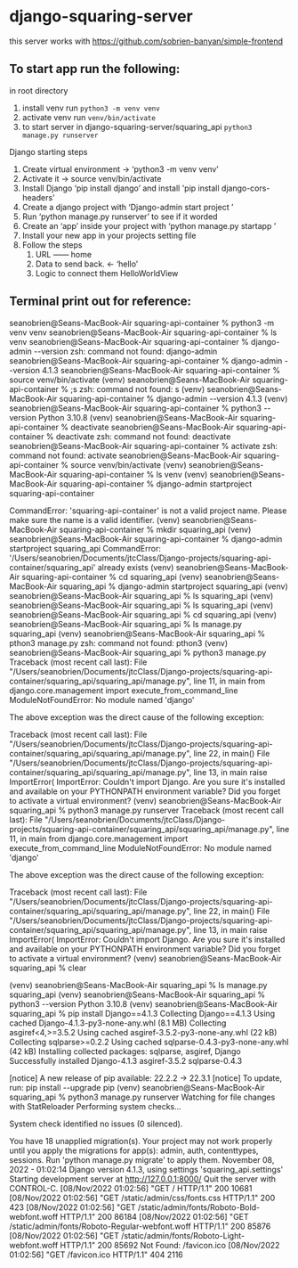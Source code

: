 # django-squaring-server

this server works with https://github.com/sobrien-banyan/simple-frontend


## To start app run the following:
in root directory
1. install venv run `python3 -m venv venv`
2. activate venv run `venv/bin/activate`
3. to start server in django-squaring-server/squaring_api `python3 manage.py runserver`


Django starting steps

1. Create virtual environment  ->      ‘python3 -m venv venv’
2. Activate it  ->   source venv/bin/activate
3. Install Django ‘pip install django’ and install 'pip install django-cors-headers'
4. Create a django project with ‘Django-admin start project <project-name>’
5. Run ‘python manage.py runserver’ to see if it worded
6. Create an ‘app’ inside your project with ‘python manage.py startapp <app-name>’
7. Install your new app in your projects setting file
8. Follow the steps
    1. URL —— home
    2. Data to send back. <- ‘hello’
    3. Logic to connect them HelloWorldView
    




## Terminal print out for reference:

seanobrien@Seans-MacBook-Air squaring-api-container % python3 -m venv venv
seanobrien@Seans-MacBook-Air squaring-api-container % ls
venv
seanobrien@Seans-MacBook-Air squaring-api-container % django-admin --version
zsh: command not found: django-admin
seanobrien@Seans-MacBook-Air squaring-api-container % django-admin --version
4.1.3
seanobrien@Seans-MacBook-Air squaring-api-container % source venv/bin/activate
(venv) seanobrien@Seans-MacBook-Air squaring-api-container % ;s
zsh: command not found: s
(venv) seanobrien@Seans-MacBook-Air squaring-api-container % django-admin --version
4.1.3
(venv) seanobrien@Seans-MacBook-Air squaring-api-container % python3 --version
Python 3.10.8
(venv) seanobrien@Seans-MacBook-Air squaring-api-container % deactivate
seanobrien@Seans-MacBook-Air squaring-api-container % deactivate
zsh: command not found: deactivate
seanobrien@Seans-MacBook-Air squaring-api-container % activate
zsh: command not found: activate
seanobrien@Seans-MacBook-Air squaring-api-container % source venv/bin/activate
(venv) seanobrien@Seans-MacBook-Air squaring-api-container % ls
venv
(venv) seanobrien@Seans-MacBook-Air squaring-api-container % django-admin startproject squaring-api-container

CommandError: 'squaring-api-container' is not a valid project name. Please make sure the name is a valid identifier.
(venv) seanobrien@Seans-MacBook-Air squaring-api-container % mkdir squaring_api
(venv) seanobrien@Seans-MacBook-Air squaring-api-container % django-admin startproject squaring_api
CommandError: '/Users/seanobrien/Documents/jtcClass/Django-projects/squaring-api-container/squaring_api' already exists
(venv) seanobrien@Seans-MacBook-Air squaring-api-container % cd squaring_api 
(venv) seanobrien@Seans-MacBook-Air squaring_api % django-admin startproject squaring_api
(venv) seanobrien@Seans-MacBook-Air squaring_api % ls
squaring_api
(venv) seanobrien@Seans-MacBook-Air squaring_api % ls
squaring_api
(venv) seanobrien@Seans-MacBook-Air squaring_api % cd squaring_api 
(venv) seanobrien@Seans-MacBook-Air squaring_api % ls
manage.py	squaring_api
(venv) seanobrien@Seans-MacBook-Air squaring_api % pthon3 manage.py
zsh: command not found: pthon3
(venv) seanobrien@Seans-MacBook-Air squaring_api % python3 manage.py
Traceback (most recent call last):
  File "/Users/seanobrien/Documents/jtcClass/Django-projects/squaring-api-container/squaring_api/squaring_api/manage.py", line 11, in main
    from django.core.management import execute_from_command_line
ModuleNotFoundError: No module named 'django'

The above exception was the direct cause of the following exception:

Traceback (most recent call last):
  File "/Users/seanobrien/Documents/jtcClass/Django-projects/squaring-api-container/squaring_api/squaring_api/manage.py", line 22, in <module>
    main()
  File "/Users/seanobrien/Documents/jtcClass/Django-projects/squaring-api-container/squaring_api/squaring_api/manage.py", line 13, in main
    raise ImportError(
ImportError: Couldn't import Django. Are you sure it's installed and available on your PYTHONPATH environment variable? Did you forget to activate a virtual environment?
(venv) seanobrien@Seans-MacBook-Air squaring_api % python3 manage.py runserver
Traceback (most recent call last):
  File "/Users/seanobrien/Documents/jtcClass/Django-projects/squaring-api-container/squaring_api/squaring_api/manage.py", line 11, in main
    from django.core.management import execute_from_command_line
ModuleNotFoundError: No module named 'django'

The above exception was the direct cause of the following exception:

Traceback (most recent call last):
  File "/Users/seanobrien/Documents/jtcClass/Django-projects/squaring-api-container/squaring_api/squaring_api/manage.py", line 22, in <module>
    main()
  File "/Users/seanobrien/Documents/jtcClass/Django-projects/squaring-api-container/squaring_api/squaring_api/manage.py", line 13, in main
    raise ImportError(
ImportError: Couldn't import Django. Are you sure it's installed and available on your PYTHONPATH environment variable? Did you forget to activate a virtual environment?
(venv) seanobrien@Seans-MacBook-Air squaring_api % clear

(venv) seanobrien@Seans-MacBook-Air squaring_api % ls
manage.py	squaring_api
(venv) seanobrien@Seans-MacBook-Air squaring_api % python3 --version
Python 3.10.8
(venv) seanobrien@Seans-MacBook-Air squaring_api %  pip install Django==4.1.3
Collecting Django==4.1.3
  Using cached Django-4.1.3-py3-none-any.whl (8.1 MB)
Collecting asgiref<4,>=3.5.2
  Using cached asgiref-3.5.2-py3-none-any.whl (22 kB)
Collecting sqlparse>=0.2.2
  Using cached sqlparse-0.4.3-py3-none-any.whl (42 kB)
Installing collected packages: sqlparse, asgiref, Django
Successfully installed Django-4.1.3 asgiref-3.5.2 sqlparse-0.4.3

[notice] A new release of pip available: 22.2.2 -> 22.3.1
[notice] To update, run: pip install --upgrade pip
(venv) seanobrien@Seans-MacBook-Air squaring_api % python3 manage.py runserver
Watching for file changes with StatReloader
Performing system checks...

System check identified no issues (0 silenced).

You have 18 unapplied migration(s). Your project may not work properly until you apply the migrations for app(s): admin, auth, contenttypes, sessions.
Run 'python manage.py migrate' to apply them.
November 08, 2022 - 01:02:14
Django version 4.1.3, using settings 'squaring_api.settings'
Starting development server at http://127.0.0.1:8000/
Quit the server with CONTROL-C.
[08/Nov/2022 01:02:56] "GET / HTTP/1.1" 200 10681
[08/Nov/2022 01:02:56] "GET /static/admin/css/fonts.css HTTP/1.1" 200 423
[08/Nov/2022 01:02:56] "GET /static/admin/fonts/Roboto-Bold-webfont.woff HTTP/1.1" 200 86184
[08/Nov/2022 01:02:56] "GET /static/admin/fonts/Roboto-Regular-webfont.woff HTTP/1.1" 200 85876
[08/Nov/2022 01:02:56] "GET /static/admin/fonts/Roboto-Light-webfont.woff HTTP/1.1" 200 85692
Not Found: /favicon.ico
[08/Nov/2022 01:02:56] "GET /favicon.ico HTTP/1.1" 404 2116